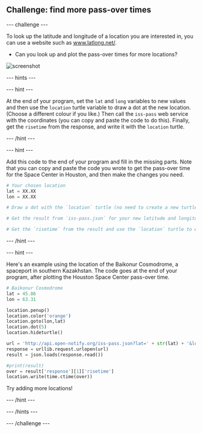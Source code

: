 ## Challenge: find more pass-over times

--- challenge ---

To look up the latitude and longitude of a location you are interested in, you can use a website such as <a href="http://www.latlong.net/" target="_blank">www.latlong.net/</a>. 

+ Can you look up and plot the pass-over times for more locations? 

![screenshot](images/iss-final.png)

--- hints ---

--- hint ---

At the end of your program, set the `lat` and `long` variables to new values and then use the `location` turtle variable to draw a dot at the new location. (Choose a different colour if you like.) Then call the `iss-pass` web service with the coordinates (you can copy and paste the code to do this). Finally, get the `risetime` from the response, and write it with the `location` turtle.

--- /hint ---

--- hint ---

Add this code to the end of your program and fill in the missing parts. Note that you can copy and paste the code you wrote to get the pass-over time for the Space Center in Houston, and then make the changes you need.

```python
# Your chosen location
lat = XX.XX
lon = XX.XX

# Draw a dot with the `location` turtle (no need to create a new turtle), choose a different colour

# Get the result from `iss-pass.json` for your new latitude and longitude

# Get the `risetime` from the result and use the `location` turtle to write it on the map
``` 

--- /hint ---

--- hint ---

Here's an example using the location of the Baikonur Cosmodrome, a spaceport in southern Kazakhstan. The code goes at the end of your program, after plotting the Houston Space Center pass-over time. 

```python
# Baikonur Cosmodrome
lat = 45.86
lon = 63.31

location.penup()
location.color('orange')
location.goto(lon,lat)
location.dot(5)
location.hideturtle()

url = 'http://api.open-notify.org/iss-pass.json?lat=' + str(lat) + '&lon=' + str(lon)
response = urllib.request.urlopen(url)
result = json.loads(response.read())

#print(result)
over = result['response'][1]['risetime']
location.write(time.ctime(over))
```

Try adding more locations!

--- /hint ---

--- /hints ---

--- /challenge ---
